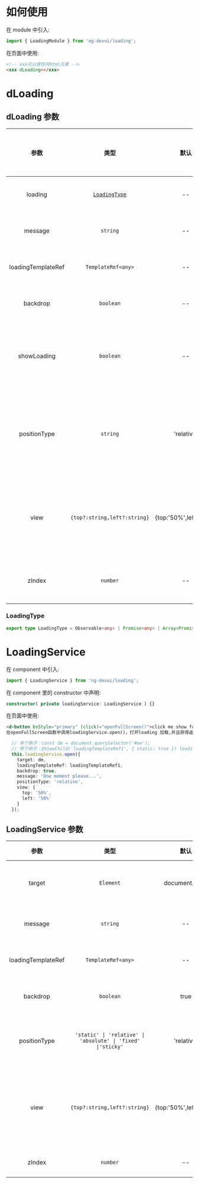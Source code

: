 # 如何使用

在 module 中引入:

```ts
import { LoadingModule } from 'ng-devui/loading';
```

在页面中使用:

```html
<!-- xxx可以使任何html元素 -->
<xxx dLoading></xxx>
```

# dLoading

## dLoading 参数

|        参数        |             类型              |          默认          | 说明                                                                  | 跳转 Demo                                  |全局配置项| 
| :----------------: | :----------------: | :---------------------------: | :--------------------: | :-------------------------------------------------------------------- | ------------------------------------------ |
|      loading       | [`LoadingType`](#loadingtype) |           --           | 可选，控制 loading 状态                                               | [基本用法](demo#basic-usage)               |
|      message       |           `string`            |           --           | 可选，loading 时的提示信息                                            | [多 promise](demo#multi-promise)           |
| loadingTemplateRef |      `TemplateRef<any>`       |           --           | 可选，自定义 loading 模板                                             | [自定义样式](demo#custom-style)            |
|      backdrop      |           `boolean`           |           --           | 可选，loading 时是否显示遮罩                                          | [基本用法](demo#basic-usage)               |
|    showLoading     |           `boolean`           |           --           | 可选，手动启动和关闭 loading 状态,与`loading`参数不能同时使用         | [使用 showLoading 控制](demo#show-loading) |
|    positionType    |           `string`            |       'relative'       | 可选，指定`dLoading`宿主元素的定位类型,取值与 css position 属性一致。 | [使用 showLoading 控制](demo#show-loading) |
|        view        | `{top?:string,left?:string}`  | {top:'50%',left:'50%'} | 可选，调整 loading 的显示位置，相对于宿主元素的顶部距离与左侧距离     | [基本用法](demo#basic-usage)               |
|       zIndex       |        `number`      |   --   | 可选，loading加载提示的 z-index 值        | [基本用法](demo#basic-usage)    |

### LoadingType

```ts
export type LoadingType = Observable<any> | Promise<any> | Array<Promise<any>> | Array<Observable<any>> | Subscription | undefined;
```

# LoadingService

在 component 中引入:

```ts
import { LoadingService } from 'ng-devui/loading';
```

在 component 里的 constructor 中声明:

```ts
constructor( private loadingService: LoadingService ) {}
```

在页面中使用:

```html
<d-button bsStyle="primary" (click)="openFullScreen()">click me show full screen loading!</d-button>
在openFullScreen函数中调用loadingService.open()，打开loading 加载,并且获得返回值是一个实例，该实例调用close()， 关闭loading加载。
```

```ts
  // 举个例子：const dm = document.querySelector('#me');
  // 举个例子：@ViewChild('loadingTemplateRef1', { static: true }) loadingTemplateRef1: TemplateRef<any>;
  this.loadingService.open({
    target: dm,
    loadingTemplateRef: loadingTemplateRef1,
    backdrop: true,
    message: 'One moment please...',
    positionType: 'relative',
    view: {
      top: '50%',
      left: '50%'
    }
  });
```

## LoadingService 参数

|        参数        |             类型             |          默认          | 说明                                                                | 跳转 Demo                                      |
| :----------------: | :--------------------------: | :--------------------: | :------------------------------------------------------------------ | ---------------------------------------------- |
|      target       |        `Element`        |           document.body           | 可选，Loading 需要覆盖的 DOM 节点                                | [服务方式调用](demo#full-screen)   |
|      message       |           `string`           |           --           | 可选，loading 时的提示信息                                          | [服务方式调用](demo#full-screen) |
| loadingTemplateRef |      `TemplateRef<any>`      |           --           | 可选，自定义 loading 模板                                           | [服务方式调用](demo#full-screen)  |
|      backdrop      |          `boolean`           |           true           | 可选，loading 时是否显示遮罩                                        | [服务方式调用](demo#full-screen)   |
|    positionType    |           `'static' \| 'relative' \| 'absolute' \| 'fixed' \|'sticky'`           |       'relative'       | 可选，指定`dLoading`宿主元素的定位类型, |[服务方式调用](demo#full-screen)
|        view        | `{top?:string,left?:string}` | {top:'50%',left:'50%'} | 可选，调整 loading 的显示位置，相对于宿主元素的顶部距离与左侧距离   | [服务方式调用](demo#full-screen)   |
|          zIndex          |            `number`             |   --   | 可选，弹出框 z-index 值                        | [服务方式调用](demo#full-screen)   |